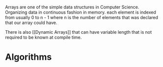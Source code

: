 
Arrays are one of the simple data structures in Computer Science. Organizing data in continuous fashion in memory. each element is indexed from usually 0 to n - 1 where n is the number of elements that was declared that our array could have.

There is also [[Dynamic Arrays]] that can have variable length that is not required to be known at compile time.

# Algorithms



